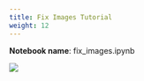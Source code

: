 ```yaml
---
title: Fix Images Tutorial
weight: 12
---
```


**Notebook name**: fix_images.ipynb

<img src='/images/comingsoon.png' />